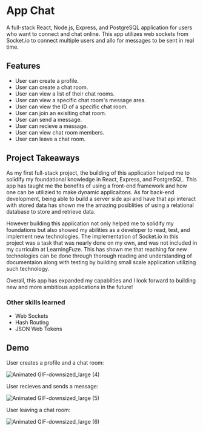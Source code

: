 # App Chat

A full-stack React, Node.js, Express, and PostgreSQL application for users who want to connect and chat online. This app utilizes web sockets from Socket.io to connect multiple users and allo for messages to be sent in real time. 

## Features 

- User can create a profile.
- User can create a chat room.
- User can view a list of their chat rooms.
- User can view a specific chat room's message area.
- User can view the ID of a specific chat room.
- User can join an exisiting chat room.
- User can send a message.
- User can recieve a message.
- User can view chat room members.
- User can leave a chat room.

## Project Takeaways

As my first full-stack project, the building of this application helped me to solidify my foundational knowledge in React, Express, and PostgreSQL. This app has taught me the benefits of using a front-end framework and how one can be utilizied to make dynamic applicaitons. As for back-end development, being able to build a server side api and have that api interact with stored data has shown me the amazing posiblities of using a relational database to store and retrieve data. 

However building this application not only helped me to solidify my foundations but also showed my abilities as a developer to read, test, and implement new technologies. The implementation of Socket.io in this project was a task that was nearly done on my own, and was not included in my curriculm at LearningFuze. This has shown me that reaching for new technologies can be done through thorough reading and understanding of documentaion along with  testing by building small scale application utilizing such technology. 

Overall, this app has expanded my capablities and I look forward to building new and more ambitious applications in the future!


### Other skills learned

  - Web Sockets
  - Hash Routing
  - JSON Web Tokens

## Demo

User creates a profile and a chat room:

![Animated GIF-downsized_large (4)](https://user-images.githubusercontent.com/75342275/116310805-52558480-a75f-11eb-9813-b9c57a5bb42f.gif)

User recieves and sends a message:

![Animated GIF-downsized_large (5)](https://user-images.githubusercontent.com/75342275/116310964-8630aa00-a75f-11eb-9f71-f6f7edf86664.gif)

User leaving a chat room:

![Animated GIF-downsized_large (6)](https://user-images.githubusercontent.com/75342275/116311000-9052a880-a75f-11eb-9c03-d8283317bb89.gif)
